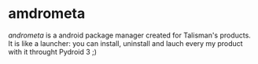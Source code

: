 # amdrometa
*andrometa* is a android package manager created for Talisman's products. It is like a launcher: you can install, uninstall and lauch every my product with it throught Pydroid 3 ;)
